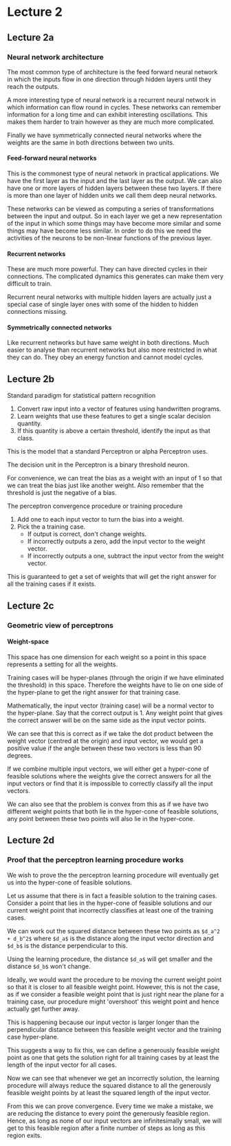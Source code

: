 # Lecture 2
## Lecture 2a
### Neural network architecture
The most common type of architecture is the feed forward neural network in which the inputs flow in one direction through hidden layers until they reach the outputs.

A more interesting type of neural network is a recurrent neural network in which information can flow round in cycles. These networks can remember information for a long time and can exhibit interesting oscillations. This makes them harder to train however as they are much more complicated.

Finally we have symmetrically connected neural networks where the weights are the same in both directions between two units.

#### Feed-forward neural networks
This is the commonest type of neural network in practical applications. We have the first layer as the input and the last layer as the output. We can also have one or more layers of hidden layers between these two layers. If there is more than one layer of hidden units we call them deep neural networks.

These networks can be viewed as computing a series of transformations between the input and output. So in each layer we get a new representation of the input in which some things may have become more similar and some things may have become less similar. In order to do this we need the activities of the neurons to be non-linear functions of the previous layer.


#### Recurrent networks
These are much more powerful. They can have directed cycles in their connections. The complicated dynamics this generates can make them very difficult to train. 

Recurrent neural networks with multiple hidden layers are actually just a special case of single layer ones with some of the hidden to hidden connections missing.


#### Symmetrically connected networks
Like recurrent networks but have same weight in both directions. Much easier to analyse than recurrent networks but also more restricted in what they can do. They obey an energy function and cannot model cycles.




## Lecture 2b
Standard paradigm for statistical pattern recognition

1. Convert raw input into a vector of features using handwritten programs.
1. Learn weights that use these features to get a single scalar decision quantity.
1. If this quantity is above a certain threshold, identify the input as that class.

This is the model that a standard Perceptron or alpha Perceptron uses.

The decision unit in the Perceptron is a binary threshold neuron.

For convenience, we can treat the bias as a weight with an input of 1 so that we can treat the bias just like another weight. Also remember that the threshold is just the negative of a bias.

The perceptron convergence procedure or training procedure

1. Add one to each input vector to turn the bias into a weight.
1. Pick the a training case.
    * If output is correct, don't change weights.
    * If incorrectly outputs a zero, add the input vector to the weight vector.
    * If incorrectly outputs a one, subtract the input vector from the weight vector.

This is guaranteed to get a set of weights that will get the right answer for all the training cases if it exists.



## Lecture 2c
### Geometric view of perceptrons
#### Weight-space
This space has one dimension for each weight so a point in this space represents a setting for all the weights. 

Training cases will be hyper-planes (through the origin if we have eliminated the threshold) in this space. Therefore the weights have to lie on one side of the hyper-plane to get the right answer for that training case.

Mathematically, the input vector (training case) will be a normal vector to the hyper-plane. Say that the correct output is 1. Any weight point that gives the correct answer will be on the same side as the input vector points. 

We can see that this is correct as if we take the dot product between the weight vector (centred at the origin) and input vector, we would get a positive value if the angle between these two vectors is less than 90 degrees. 

If we combine multiple input vectors, we will either get a hyper-cone of feasible solutions where the weights give the correct answers for all the input vectors or find that it is impossible to correctly classify all the input vectors.

We can also see that the problem is convex from this as if we have two different weight points that both lie in the hyper-cone of feasible solutions, any point between these two points will also lie in the hyper-cone. 




## Lecture 2d
### Proof that the perceptron learning procedure works
We wish to prove the the perceptron learning procedure will eventually get us into the hyper-cone of feasible solutions. 

Let us assume that there is in fact a feasible solution to the training cases. Consider a point that lies in the hyper-cone of feasible solutions and our current weight point that incorrectly classifies at least one of the training cases. 

We can work out the squared distance between these two points as `$d_a^2 + d_b^2$` where `$d_a$` is the distance along the input vector direction and `$d_b$` is the distance perpendicular to this.

Using the learning procedure, the distance `$d_a$` will get smaller and the distance `$d_b$` won't change.

Ideally, we would want the procedure to be moving the current weight point so that it is closer to all feasible weight point. However, this is not the case, as if we consider a feasible weight point that is just right near the plane for a training case, our procedure might 'overshoot' this weight point and hence actually get further away.

This is happening because our input vector is larger longer than the perpendicular distance between this feasible weight vector and the training case hyper-plane.

This suggests a way to fix this, we can define a generously feasible weight point as one that gets the solution right for all training cases by at least the length of the input vector for all cases.

Now we can see that whenever we get an incorrectly solution, the learning procedure will always reduce the squared distance to all the generously feasible weight points by at least the squared length of the input vector.

From this we can prove convergence. Every time we make a mistake, we are reducing the distance to every point the generously feasible region. Hence, as long as none of our input vectors are infinitesimally small, we will get to this feasible region after a finite number of steps as long as this region exits.